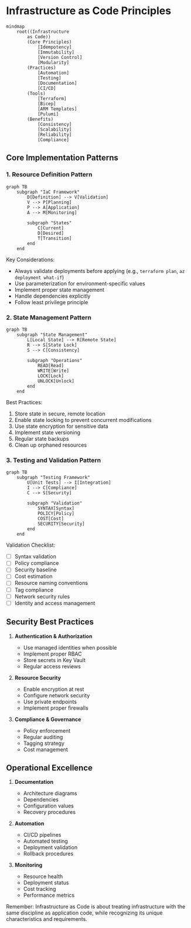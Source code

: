 # Infrastructure as Code Principles

```mermaid
mindmap
    root((Infrastructure
        as Code))
        (Core Principles)
            [Idempotency]
            [Immutability]
            [Version Control]
            [Modularity]
        (Practices)
            [Automation]
            [Testing]
            [Documentation]
            [CI/CD]
        (Tools)
            [Terraform]
            [Bicep]
            [ARM Templates]
            [Pulumi]
        (Benefits)
            [Consistency]
            [Scalability]
            [Reliability]
            [Compliance]
```

## Core Implementation Patterns

### 1. Resource Definition Pattern

```mermaid
graph TB
    subgraph "IaC Framework"
        D[Definition] --> V[Validation]
        V --> P[Planning]
        P --> A[Application]
        A --> M[Monitoring]
        
        subgraph "States"
            C[Current]
            D[Desired]
            T[Transition]
        end
    end
```

Key Considerations:
- Always validate deployments before applying (e.g., `terraform plan`, `az deployment what-if`)
- Use parameterization for environment-specific values
- Implement proper state management
- Handle dependencies explicitly
- Follow least privilege principle

### 2. State Management Pattern

```mermaid
graph TB
    subgraph "State Management"
        L[Local State] --> R[Remote State]
        R --> S[State Lock]
        S --> C[Consistency]
        
        subgraph "Operations"
            READ[Read]
            WRITE[Write]
            LOCK[Lock]
            UNLOCK[Unlock]
        end
    end
```

Best Practices:
1. Store state in secure, remote location
2. Enable state locking to prevent concurrent modifications
3. Use state encryption for sensitive data
4. Implement state versioning
5. Regular state backups
6. Clean up orphaned resources

### 3. Testing and Validation Pattern

```mermaid
graph TB
    subgraph "Testing Framework"
        U[Unit Tests] --> I[Integration]
        I --> C[Compliance]
        C --> S[Security]
        
        subgraph "Validation"
            SYNTAX[Syntax]
            POLICY[Policy]
            COST[Cost]
            SECURITY[Security]
        end
    end
```

Validation Checklist:
- [ ] Syntax validation
- [ ] Policy compliance
- [ ] Security baseline
- [ ] Cost estimation
- [ ] Resource naming conventions
- [ ] Tag compliance
- [ ] Network security rules
- [ ] Identity and access management

## Security Best Practices

1. **Authentication & Authorization**
   - Use managed identities when possible
   - Implement proper RBAC
   - Store secrets in Key Vault
   - Regular access reviews

2. **Resource Security**
   - Enable encryption at rest
   - Configure network security
   - Use private endpoints
   - Implement proper firewalls

3. **Compliance & Governance**
   - Policy enforcement
   - Regular auditing
   - Tagging strategy
   - Cost management

## Operational Excellence

1. **Documentation**
   - Architecture diagrams
   - Dependencies
   - Configuration values
   - Recovery procedures

2. **Automation**
   - CI/CD pipelines
   - Automated testing
   - Deployment validation
   - Rollback procedures

3. **Monitoring**
   - Resource health
   - Deployment status
   - Cost tracking
   - Performance metrics

Remember: Infrastructure as Code is about treating infrastructure with the same discipline as application code, while recognizing its unique characteristics and requirements.